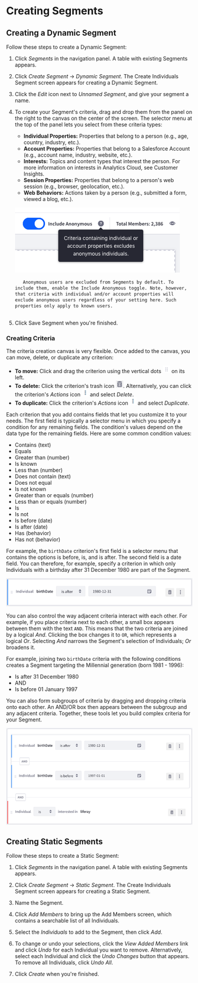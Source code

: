 # Creating Segments

## Creating a Dynamic Segment

Follow these steps to create a Dynamic Segment:

1. Click *Segments* in the navigation panel. A table with existing Segments appears.

1. Click *Create Segment* → *Dynamic Segment*. The Create Individuals Segment screen appears for creating a Dynamic Segment.

1. Click the *Edit* icon next to *Unnamed Segment*, and give your segment a name.

1. To create your Segment's criteria, drag and drop them from the panel on the right to the canvas on the center of the screen. The selector menu at the top of the panel lets you select from these criteria types:

    * **Individual Properties:** Properties that belong to a person (e.g., age, country, industry, etc.).
    * **Account Properties:** Properties that belong to a Salesforce Account (e.g., account name, industry, website, etc.).
    * **Interests:** Topics and content types that interest the person. For more information on interests in Analytics Cloud, see Customer Insights.
    * **Session Properties:** Properties that belong to a person's web session (e.g., browser, geolocation, etc.).
    * **Web Behaviors:** Actions taken by a person (e.g., submitted a form, viewed a blog, etc.).

    ![By default anonymous users are not included in Segments.](creating-segments/images/01.png)

    ```note::
       Anonymous users are excluded from Segments by default. To include them, enable the Include Anonymous toggle. Note, however, that criteria with individual and/or account properties will exclude anonymous users regardless of your setting here. Such properties only apply to known users.
       
    ```

1. Click Save Segment when you're finished.

### Creating Criteria

The criteria creation canvas is very flexible. Once added to the canvas, you can move, delete, or duplicate any criterion:

* **To move:** Click and drag the criterion using the vertical dots ![Drag icon.](../../images/icon-drag.png) on its left.
* **To delete:** Click the criterion's trash icon ![Delete icon.](../../images/icon-delete.png). Alternatively, you can click the criterion's *Actions* icon ![Actions icon.](../../images/icon-actions.png) and select *Delete*.
* **To duplicate:** Click the criterion's *Actions* icon ![Actions icon.](../../images/icon-actions.png) and select *Duplicate*.

Each criterion that you add contains fields that let you customize it to your needs. The first field is typically a selector menu in which you specify a condition for any remaining fields. The condition's values depend on the data type for the remaining fields. Here are some common condition values:

* Contains (text)
* Equals
* Greater than (number)
* Is known
* Less than (number)
* Does not contain (text)
* Does not equal
* Is not known
* Greater than or equals (number)
* Less than or equals (number)
* Is
* Is not
* Is before (date)
* Is after (date)
* Has (behavior)
* Has not (behavior)

For example, the `birthDate` criterion's first field is a selector menu that contains the options is before, is, and is after. The second field is a date field. You can therefore, for example, specify a criterion in which only Individuals with a birthday after 31 December 1980 are part of the Segment.

![Configuring criteria for a segment.](creating-segments/images/02.png)

You can also control the way adjacent criteria interact with each other. For example, if you place criteria next to each other, a small box appears between them with the text `AND`. This means that the two criteria are joined by a logical *And*. Clicking the box changes it to `OR`, which represents a logical *Or*. Selecting *And* narrows the Segment's selection of Individuals; *Or* broadens it.

For example, joining two `birthDate` criteria with the following conditions creates a Segment targeting the Millennial generation (born 1981 - 1996):

* Is after 31 December 1980
* AND
* Is before 01 January 1997

You can also form subgroups of criteria by dragging and dropping criteria onto each other. An AND/OR box then appears between the subgroup and any adjacent criteria. Together, these tools let you build complex criteria for your Segment.

![Defining multiple criteria for a segment.](creating-segments/images/03.png)

## Creating Static Segments

Follow these steps to create a Static Segment:

1. Click *Segments* in the navigation panel. A table with existing Segments appears.

1. Click *Create Segment* → *Static Segment*. The Create Individuals Segment screen appears for creating a Static Segment.

1. Name the Segment.

1. Click *Add Members* to bring up the Add Members screen, which contains a searchable list of all Individuals.

1. Select the *Individuals* to add to the Segment, then click *Add*.

1. To change or undo your selections, click the *View Added Members* link and click *Undo* for each Individual you want to remove. Alternatively, select each Individual and click the *Undo Changes* button that appears. To remove all Individuals, click *Undo All*.

1. Click *Create* when you're finished.
